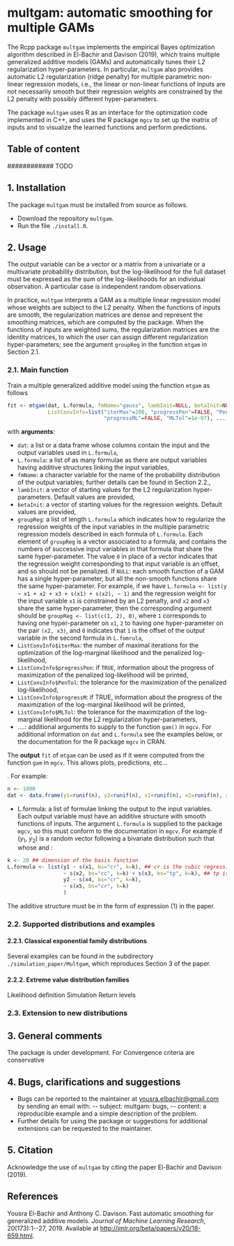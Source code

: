 # multgam: automatic smoothing for multiple GAMs
The Rcpp package `multgam` implements the empirical Bayes optimization algorithm described in El-Bachir and Davison (2019), which trains multiple generalized additive models (GAMs) and automatically tunes their L2 regularization hyper-parameters. In particular, `multgam` also provides automatic L2 regularization (ridge penalty) for multiple parametric non-linear regression models, i.e., the linear or non-linear functions of inputs are not necessarily smooth but their regression weights are constrained by the L2 penalty with possibly different hyper-parameters.

The package `multgam` uses R as an interface for the optimization code implemented in C++, and uses the R package `mgcv` to set up the matrix of inputs and to visualize the learned functions and perform predictions.

## Table of content
############ TODO

## 1. Installation
The package `multgam` must be installed from source as follows.
- Download the repository `multgam`.
- Run the file `./install.R`.

## 2. Usage

The output variable can be a vector or a matrix from a univariate or a multivariate probability distribution, but the log-likelihood for the full dataset must be expressed as the sum of the log-likelihoods for an individual observation. A particular case is independent random observations. 

In practice, `multgam` interprets a GAM as a multiple linear regression model whose weights are subject to the L2 penalty. When the functions of inputs are smooth, the regularization matrices are dense and represent the smoothing matrices, which are computed by the package. When the functions of inputs are weighted sums, the regularization matrices are the identity matrices, to which the user can assign different regularization hyper-parameters; see the argument `groupReg` in the function `mtgam` in Section 2.1. 

### 2.1. Main function

Train a multiple generalized additive model using the function `mtgam` as follows
```R
fit <- mtgam(dat, L.formula, fmName="gauss", lambInit=NULL, betaInit=NULL, groupReg=NULL, 
             ListConvInfo=list("iterMax"=200, "progressPen"=FALSE, "PenTol"=.Machine$double.eps^.5, 
                               "progressML"=FALSE, "MLTol"=1e-07), ...)
``` 
with **arguments**:
- `dat`: a list or a data frame whose columns contain the input and the output variables used in `L.formula`,
- `L.formula`: a list of as many formulae as there are output variables having additive structures linking the input variables,
- `fmName`: a character variable for the name of the probability distribution of the output variables; further details can be found in Section 2.2.,
- `lambInit`: a vector of starting values for the L2 regularization hyper-parameters. Default values are provided,
- `betaInit`: a vector of starting values for the regression weights. Default values are provided,
- `groupReg`: a list of length `L.formula` which indicates how to regularize the regression weights of the input variables in the multiple parametric regression models described in each formula of `L.formula`. Each element of `groupReg` is a vector associated to a formula, and contains the numbers of successive input variables in that formula that share the same hyper-parameter. The value `0` in place of a vector indicates that the regression weight corresponding to that input variable is an offset, and so should not be penalized. If `NULL`: each smooth function of a GAM has a single hyper-parameter, but all the non-smooth functions share the same hyper-parameter. 
For example, if we have
`L.formula <- list(y ~ x1 + x2 + x3 + s(x1) + s(x2), ~ 1)` 
and the regression weight for the input variable `x1` is constrained by an L2 penalty, and `x2` and `x3` share the same hyper-parameter, then the corresponding argument should be 
`groupReg <- list(c(1, 2), 0)`, 
where `1` corresponds to having one hyper-parameter on `x1`, `2` to having one hyper-parameter on the pair `(x2, x3)`, and `0` indicates that `1` is the offset of the output variable in the second formula in `L.fomrula`,
- `ListConvInfo$iterMax`: the number of maximal iterations for the optimization of the log-marginal likelihood and the penalized log-likelihood,
- `ListConvInfo$progressPen`: if `TRUE`, information about the progress of maximization of the penalized log-likelihood will be printed,
- `ListConvInfo$PenTol`: the tolerance for the maximization of the penalized log-likelihood, 
- `ListConvInfo$progressM`: if TRUE, information about the progress of the maximization of the log-marginal likelihood will be printed, 
- `ListConvInfo$MLTol`: the tolerance for the maximization of the log-marginal likelihood for the L2 regularization hyper-parameters,
- ....: additional arguments to supply to the function `gam()` in `mgcv`.
For additional information on `dat` and `L.formula` see the examples below, or the documentation for the R package `mgcv` in CRAN.

The **output** `fit` of `mtgam` can be used as if it were computed from the function `gam` in `mgcv`. This allows plots, predictions, etc...


. For example: 
```R
n <- 1000
dat <- data.frame(y1=runif(n), y2=runif(n), x1=runif(n), x2=runif(n), x3=runif(n)) ## y1 and y2 are the outputs and x1, x2 and x3 are the inputs
```
- L.formula: a list of formulae linking the output to the input variables. Each output variable must have an additive structure with smooth functions of inputs. The argument `L.formula` is supplied to the package `mgcv`, so this must conform to the documentation in `mgcv`. For example if ($y_1$, $y_2$) is a random vector following a bivariate distribution such that  whose  and : 
```R
k <- 20 ## dimension of the basis function
L.formula <- list(y1 ~ s(x1, bs="cr", k=k), ## cr is the cubic regression spline family of basis functions
                  ~ s(x2, bs="cc", k=k) + s(x3, bs="tp", k=k), ## tp is the thin plate regression spline
                  y2 ~ s(x4, bs="cr", k=k),
                  ~ s(x5, bs="cr", k=k)
                  )
```             

The additive structure must be in the form of expression (1) in the paper.


### 2.2. Supported distributions and examples
#### 2.2.1. Classical exponential family distributions
Several examples can be found in the subdirectory `./simulation_paper/Multgam`, which reproduces Section 3 of the paper.

#### 2.2.2. Extreme value distribution families
Likelihood definition
Simulation
Return levels

### 2.3. Extension to new distributions

## 3. General comments
The package is under development. For 
Convergence criteria are conservative

## 4. Bugs, clarifications and suggestions
- Bugs can be reported to the maintainer at yousra.elbachir@gmail.com by sending an email with:
-- subject: multgam: bugs,
-- content: a reproducible example and a simple description of the problem.
- Further details for using the package or suggestions for additional extensions can be requested to the maintainer.

## 5. Citation
Acknowledge the use of `multgam` by citing the paper El-Bachir and Davison (2019).

## References
Yousra El-Bachir and Anthony C. Davison. Fast automatic smoothing for generalized additive models. *Journal of Machine Learning Research*, 20(173):1--27, 2019. Available at http://jmlr.org/beta/papers/v20/18-659.html.


